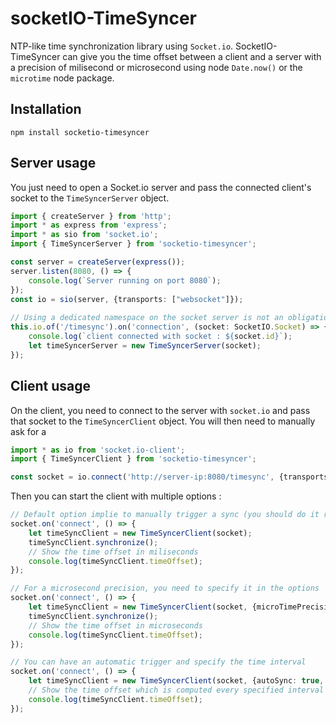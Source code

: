 socketIO-TimeSyncer
===================

NTP-like time synchronization library using `Socket.io`.
SocketIO-TimeSyncer can give you the time offset between a client and a server with a precision of milisecond or microsecond using node `Date.now()` or the `microtime` node package.

## Installation

```
npm install socketio-timesyncer
```

## Server usage

You just need to open a Socket.io server and pass the connected client's socket to the `TimeSyncerServer` object.

```Typescript
import { createServer } from 'http';
import * as express from 'express';
import * as sio from 'socket.io';
import { TimeSyncerServer } from 'socketio-timesyncer';

const server = createServer(express());
server.listen(8080, () => {
    console.log(`Server running on port 8080`);
});
const io = sio(server, {transports: ["websocket"]});
        
// Using a dedicated namespace on the socket server is not an obligation
this.io.of('/timesync').on('connection', (socket: SocketIO.Socket) => {
    console.log(`client connected with socket : ${socket.id}`);
    let timeSyncerServer = new TimeSyncerServer(socket);
});
```

## Client usage

On the client, you need to connect to the server with `socket.io` and pass that socket to the `TimeSyncerClient` object. You will then need to manually ask for a 

```Typescript
import * as io from 'socket.io-client';
import { TimeSyncerClient } from 'socketio-timesyncer';

const socket = io.connect('http://server-ip:8080/timesync', {transports: ["websocket"]});
```

Then you can start the client with multiple options :

```Typescript
// Default option implie to manually trigger a sync (you should do it regularly like every second)
socket.on('connect', () => {
    let timeSyncClient = new TimeSyncerClient(socket);
    timeSyncClient.synchronize();
    // Show the time offset in miliseconds
    console.log(timeSyncClient.timeOffset);
});

// For a microsecond precision, you need to specify it in the options
socket.on('connect', () => {
    let timeSyncClient = new TimeSyncerClient(socket, {microTimePrecision: true});
    timeSyncClient.synchronize();
    // Show the time offset in microseconds
    console.log(timeSyncClient.timeOffset);
});

// You can have an automatic trigger and specify the time interval
socket.on('connect', () => {
    let timeSyncClient = new TimeSyncerClient(socket, {autoSync: true, autoSyncTime: 1000});
    // Show the time offset which is computed every specified interval (default: 1000ms)
    console.log(timeSyncClient.timeOffset);
});
```